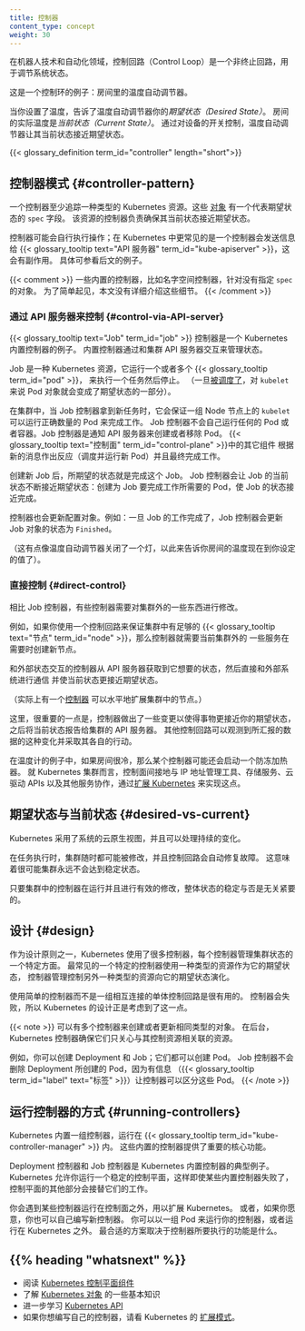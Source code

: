 ```yaml
---
title: 控制器
content_type: concept
weight: 30
---
```


<!-- overview -->
<!--
In robotics and automation, a _control loop_ is
a non-terminating loop that regulates the state of a system.

Here is one example of a control loop: a thermostat in a room.

When you set the temperature, that's telling the thermostat
about your *desired state*. The actual room temperature is the
*current state*. The thermostat acts to bring the current state
closer to the desired state, by turning equipment on or off.
-->
在机器人技术和自动化领域，控制回路（Control Loop）是一个非终止回路，用于调节系统状态。

这是一个控制环的例子：房间里的温度自动调节器。

当你设置了温度，告诉了温度自动调节器你的*期望状态（Desired State）*。
房间的实际温度是*当前状态（Current State）*。
通过对设备的开关控制，温度自动调节器让其当前状态接近期望状态。

{{< glossary_definition term_id="controller" length="short">}}

<!-- body -->
<!--
## Controller pattern

A controller tracks at least one Kubernetes resource type.
These [objects](/docs/concepts/overview/working-with-objects/kubernetes-objects/)
have a spec field that represents the desired state. The
controller(s) for that resource are responsible for making the current
state come closer to that desired state.

The controller might carry the action out itself; more commonly, in Kubernetes,
a controller will send messages to the
{{< glossary_tooltip text="API server" term_id="kube-apiserver" >}} that have
useful side effects. You'll see examples of this below.

{{< comment >}}
Some built-in controllers, such as the namespace controller, act on objects
that do not have a spec. For simplicity, this page omits explaining that
detail.
{{< /comment >}}
-->
## 控制器模式 {#controller-pattern}

一个控制器至少追踪一种类型的 Kubernetes 资源。这些
[对象](/zh/docs/concepts/overview/working-with-objects/kubernetes-objects/)
有一个代表期望状态的 `spec` 字段。
该资源的控制器负责确保其当前状态接近期望状态。

控制器可能会自行执行操作；在 Kubernetes 中更常见的是一个控制器会发送信息给
{{< glossary_tooltip text="API 服务器" term_id="kube-apiserver" >}}，这会有副作用。
具体可参看后文的例子。

{{< comment >}}
一些内置的控制器，比如名字空间控制器，针对没有指定 `spec` 的对象。
为了简单起见，本文没有详细介绍这些细节。
{{< /comment >}}

<!--
### Control via API server

The {{< glossary_tooltip term_id="job" >}} controller is an example of a
Kubernetes built-in controller. Built-in controllers manage state by
interacting with the cluster API server.

Job is a Kubernetes resource that runs a
{{< glossary_tooltip term_id="pod" >}}, or perhaps several Pods, to carry out
a task and then stop.

(Once [scheduled](/docs/concepts/scheduling/), Pod objects become part of the
desired state for a kubelet).

When the Job controller sees a new task it makes sure that, somewhere
in your cluster, the kubelets on a set of Nodes are running the right
number of Pods to get the work done.
The Job controller does not run any Pods or containers
itself. Instead, the Job controller tells the API server to create or remove
Pods.
Other components in the
{{< glossary_tooltip text="control plane" term_id="control-plane" >}}
act on the new information (there are new Pods to schedule and run),
and eventually the work is done.
-->

### 通过 API 服务器来控制 {#control-via-API-server}

{{< glossary_tooltip text="Job" term_id="job" >}} 控制器是一个 Kubernetes 内置控制器的例子。
内置控制器通过和集群 API 服务器交互来管理状态。

Job 是一种 Kubernetes 资源，它运行一个或者多个 {{< glossary_tooltip term_id="pod" >}}，
来执行一个任务然后停止。
（一旦[被调度了](/zh/docs/concepts/scheduling-eviction/)，对 `kubelet` 来说 Pod
对象就会变成了期望状态的一部分）。

在集群中，当 Job 控制器拿到新任务时，它会保证一组 Node 节点上的 `kubelet`
可以运行正确数量的 Pod 来完成工作。
Job 控制器不会自己运行任何的 Pod 或者容器。Job 控制器是通知 API 服务器来创建或者移除 Pod。
{{< glossary_tooltip text="控制面" term_id="control-plane" >}}中的其它组件
根据新的消息作出反应（调度并运行新 Pod）并且最终完成工作。

<!--
After you create a new Job, the desired state is for that Job to be completed.
The Job controller makes the current state for that Job be nearer to your
desired state: creating Pods that do the work you wanted for that Job, so that
the Job is closer to completion.

Controllers also update the objects that configure them.
For example: once the work is done for a Job, the Job controller
updates that Job object to mark it `Finished`.

(This is a bit like how some thermostats turn a light off to
indicate that your room is now at the temperature you set).
-->
创建新 Job 后，所期望的状态就是完成这个 Job。
Job 控制器会让 Job 的当前状态不断接近期望状态：创建为 Job 要完成工作所需要的 Pod，使 Job 的状态接近完成。

控制器也会更新配置对象。例如：一旦 Job 的工作完成了，Job 控制器会更新 Job 对象的状态为 `Finished`。

（这有点像温度自动调节器关闭了一个灯，以此来告诉你房间的温度现在到你设定的值了）。

<!--
### Direct control

By contrast with Job, some controllers need to make changes to
things outside of your cluster.

For example, if you use a control loop to make sure there
are enough {{< glossary_tooltip text="Nodes" term_id="node" >}}
in your cluster, then that controller needs something outside the
current cluster to set up new Nodes when needed.

Controllers that interact with external state find their desired state from
the API server, then communicate directly with an external system to bring
the current state closer in line.

(There actually is a [controller](https://github.com/kubernetes/autoscaler/)
that horizontally scales the nodes in your cluster.)
-->

### 直接控制 {#direct-control}

相比 Job 控制器，有些控制器需要对集群外的一些东西进行修改。

例如，如果你使用一个控制回路来保证集群中有足够的
{{< glossary_tooltip text="节点" term_id="node" >}}，那么控制器就需要当前集群外的
一些服务在需要时创建新节点。

和外部状态交互的控制器从 API 服务器获取到它想要的状态，然后直接和外部系统进行通信
并使当前状态更接近期望状态。

（实际上有一个[控制器](https://github.com/kubernetes/autoscaler/)
可以水平地扩展集群中的节点。）

<!--
The important point here is that the controller makes some change to bring about
your desired state, and then reports current state back to your cluster's API server.
Other control loops can observe that reported data and take their own actions.
-->
这里，很重要的一点是，控制器做出了一些变更以使得事物更接近你的期望状态，
之后将当前状态报告给集群的 API 服务器。
其他控制回路可以观测到所汇报的数据的这种变化并采取其各自的行动。

<!--
In the thermostat example, if the room is very cold then a different controller
might also turn on a frost protection heater. With Kubernetes clusters, the control
plane indirectly works with IP address management tools, storage services,
cloud provider APIs, and other services by
[extending Kubernetes](/docs/concepts/extend-kubernetes/) to implement that.
-->
在温度计的例子中，如果房间很冷，那么某个控制器可能还会启动一个防冻加热器。
就 Kubernetes 集群而言，控制面间接地与 IP 地址管理工具、存储服务、云驱动
APIs 以及其他服务协作，通过[扩展 Kubernetes](/zh/docs/concepts/extend-kubernetes/)
来实现这点。

<!--
## Desired versus current state {#desired-vs-current}

Kubernetes takes a cloud-native view of systems, and is able to handle
constant change.

Your cluster could be changing at any point as work happens and
control loops automatically fix failures. This means that,
potentially, your cluster never reaches a stable state.

As long as the controllers for your cluster are running and able to make
useful changes, it doesn't matter if the overall state is stable or not.
-->
## 期望状态与当前状态 {#desired-vs-current}

Kubernetes 采用了系统的云原生视图，并且可以处理持续的变化。

在任务执行时，集群随时都可能被修改，并且控制回路会自动修复故障。
这意味着很可能集群永远不会达到稳定状态。

只要集群中的控制器在运行并且进行有效的修改，整体状态的稳定与否是无关紧要的。

<!--
## Design

As a tenet of its design, Kubernetes uses lots of controllers that each manage
a particular aspect of cluster state. Most commonly, a particular control loop
(controller) uses one kind of resource as its desired state, and has a different
kind of resource that it manages to make that desired state happen.

It's useful to have simple controllers rather than one, monolithic set of control
loops that are interlinked. Controllers can fail, so Kubernetes is designed to
allow for that.

-->
## 设计 {#design}

作为设计原则之一，Kubernetes 使用了很多控制器，每个控制器管理集群状态的一个特定方面。
最常见的一个特定的控制器使用一种类型的资源作为它的期望状态，
控制器管理控制另外一种类型的资源向它的期望状态演化。

使用简单的控制器而不是一组相互连接的单体控制回路是很有用的。
控制器会失败，所以 Kubernetes 的设计正是考虑到了这一点。

<!--
There can be several controllers that create or update the same kind of object.
Behind the scenes, Kubernetes controllers make sure that they only pay attention
to the resources linked to their controlling resource.

For example, you can have Deployments and Jobs; these both create Pods.
The Job controller does not delete the Pods that your Deployment created,
because there is information ({{< glossary_tooltip term_id="label" text="labels" >}})
the controllers can use to tell those Pods apart.
-->
{{< note >}}
可以有多个控制器来创建或者更新相同类型的对象。
在后台，Kubernetes 控制器确保它们只关心与其控制资源相关联的资源。

例如，你可以创建 Deployment 和 Job；它们都可以创建 Pod。
Job 控制器不会删除 Deployment 所创建的 Pod，因为有信息
（{{< glossary_tooltip term_id="label" text="标签" >}}）让控制器可以区分这些 Pod。
{{< /note >}}

<!--
## Ways of running controllers {#running-controllers}

Kubernetes comes with a set of built-in controllers that run inside
the {{< glossary_tooltip term_id="kube-controller-manager" >}}. These
built-in controllers provide important core behaviors.

The Deployment controller and Job controller are examples of controllers that
come as part of Kubernetes itself (“built-in” controllers).
Kubernetes lets you run a resilient control plane, so that if any of the built-in
controllers were to fail, another part of the control plane will take over the work.

You can find controllers that run outside the control plane, to extend Kubernetes.
Or, if you want, you can write a new controller yourself.
You can run your own controller as a set of Pods,
or externally to Kubernetes. What fits best will depend on what that particular
controller does.
-->
## 运行控制器的方式 {#running-controllers}

Kubernetes 内置一组控制器，运行在 {{< glossary_tooltip term_id="kube-controller-manager" >}} 内。
这些内置的控制器提供了重要的核心功能。

Deployment 控制器和 Job 控制器是 Kubernetes 内置控制器的典型例子。
Kubernetes 允许你运行一个稳定的控制平面，这样即使某些内置控制器失败了，
控制平面的其他部分会接替它们的工作。

你会遇到某些控制器运行在控制面之外，用以扩展 Kubernetes。
或者，如果你愿意，你也可以自己编写新控制器。
你可以以一组 Pod 来运行你的控制器，或者运行在 Kubernetes 之外。
最合适的方案取决于控制器所要执行的功能是什么。

## {{% heading "whatsnext" %}}
<!--
* Read about the [Kubernetes control plane](/docs/concepts/overview/components/#control-plane-components)
* Discover some of the basic [Kubernetes objects](/docs/concepts/overview/working-with-objects/kubernetes-objects/)
* Learn more about the [Kubernetes API](/docs/concepts/overview/kubernetes-api/)
* If you want to write your own controller, see [Extension Patterns](/docs/concepts/extend-kubernetes/extend-cluster/#extension-patterns) in Extending Kubernetes.
-->
* 阅读 [Kubernetes 控制平面组件](/zh/docs/concepts/overview/components/#control-plane-components)
* 了解 [Kubernetes 对象](/zh/docs/concepts/overview/working-with-objects/kubernetes-objects/)
  的一些基本知识
* 进一步学习 [Kubernetes API](/zh/docs/concepts/overview/kubernetes-api/)
* 如果你想编写自己的控制器，请看 Kubernetes 的
  [扩展模式](/zh/docs/concepts/extend-kubernetes/extend-cluster/#extension-patterns)。

